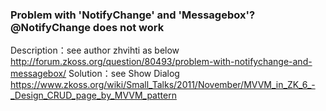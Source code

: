 ### Problem with 'NotifyChange' and 'Messagebox'?@NotifyChange does not work
  Description：see author zhvihti as below
  http://forum.zkoss.org/question/80493/problem-with-notifychange-and-messagebox/
  Solution：see Show Dialog 
  https://www.zkoss.org/wiki/Small_Talks/2011/November/MVVM_in_ZK_6_-_Design_CRUD_page_by_MVVM_pattern
